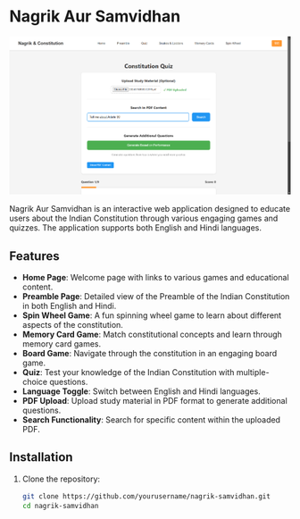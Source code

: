 # Nagrik Aur Samvidhan

![alt text](<Screenshot 2025-01-31 210152.png>)

Nagrik Aur Samvidhan is an interactive web application designed to educate users about the Indian Constitution through various engaging games and quizzes. The application supports both English and Hindi languages.

## Features

- **Home Page**: Welcome page with links to various games and educational content.
- **Preamble Page**: Detailed view of the Preamble of the Indian Constitution in both English and Hindi.
- **Spin Wheel Game**: A fun spinning wheel game to learn about different aspects of the constitution.
- **Memory Card Game**: Match constitutional concepts and learn through memory card games.
- **Board Game**: Navigate through the constitution in an engaging board game.
- **Quiz**: Test your knowledge of the Indian Constitution with multiple-choice questions.
- **Language Toggle**: Switch between English and Hindi languages.
- **PDF Upload**: Upload study material in PDF format to generate additional questions.
- **Search Functionality**: Search for specific content within the uploaded PDF.

## Installation

1. Clone the repository:
   ```sh
   git clone https://github.com/yourusername/nagrik-samvidhan.git
   cd nagrik-samvidhan